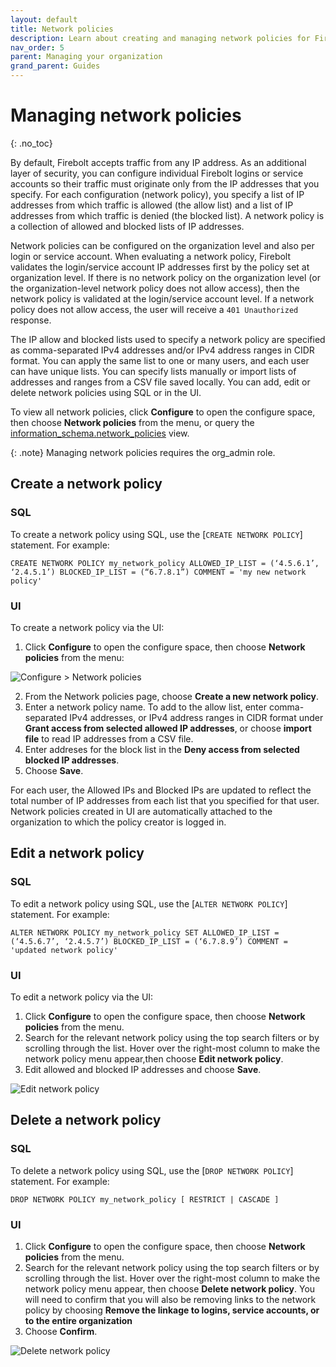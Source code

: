 ```yaml
---
layout: default
title: Network policies
description: Learn about creating and managing network policies for Firebolt.
nav_order: 5
parent: Managing your organization
grand_parent: Guides
---
```


# Managing network policies
{: .no_toc}

By default, Firebolt accepts traffic from any IP address. As an additional layer of security, you can configure individual Firebolt logins or service accounts so their traffic must originate only from the IP addresses that you specify. For each configuration (network policy), you specify a list of IP addresses from which traffic is allowed (the allow list) and a list of IP addresses from which traffic is denied (the blocked list). A network policy is a collection of allowed and blocked lists of IP addresses.

Network policies can be configured on the organization level and also per login or service account. When evaluating a network policy, Firebolt validates the login/service account IP addresses first by the policy set at organization level. If there is no network policy on the organization level (or the organization-level network policy does not allow access), then the network policy is validated at the login/service account level. If a network policy does not allow access, the user will receive a `401 Unauthorized` response.

The IP allow and blocked lists used to specify a network policy are specified as comma-separated IPv4 addresses and/or IPv4 address ranges in CIDR format. You can apply the same list to one or many users, and each user can have unique lists. You can specify lists manually or import lists of addresses and ranges from a CSV file saved locally. You can add, edit or delete network policies using SQL or in the UI. 

To view all network policies, click **Configure** to open the configure space, then choose **Network policies** from the menu, or query the [information_schema.network_policies](../../Reference/information-schema/network-policies.md) view. 

{: .note}
Managing network policies requires the org_admin role.

## Create a network policy

### SQL 
To create a network policy using SQL, use the [`CREATE NETWORK POLICY`] statement. For example:

```CREATE NETWORK POLICY my_network_policy ALLOWED_IP_LIST = (‘4.5.6.1’, ‘2.4.5.1’) BLOCKED_IP_LIST = (“6.7.8.1”) COMMENT = 'my new network policy'```

### UI
To create a network policy via the UI:
1. Click **Configure** to open the configure space, then choose **Network policies** from the menu:

![Configure > Network policies](../../assets/images/networkpoliciespage.png)

2. From the Network policies page, choose **Create a new network policy**. 
3. Enter a network policy name. To add to the allow list, enter comma-separated IPv4 addresses, or IPv4 address ranges in CIDR format under **Grant access from selected allowed IP addresses**, or choose **import file** to read IP addresses from a CSV file. 
4. Enter addreses for the block list in the **Deny access from selected blocked IP addresses**. 
5. Choose **Save**.

For each user, the Allowed IPs and Blocked IPs are updated to reflect the total number of IP addresses from each list that you specified for that user. Network policies created in UI are automatically attached to the organization to which the policy creator is logged in. 

## Edit a network policy

### SQL 
To edit a network policy using SQL, use the [`ALTER NETWORK POLICY`] statement. For example:

```ALTER NETWORK POLICY my_network_policy SET ALLOWED_IP_LIST = (‘4.5.6.7’, ‘2.4.5.7’) BLOCKED_IP_LIST = (‘6.7.8.9’) COMMENT = 'updated network policy'```

### UI
To edit a network policy via the UI:
1. Click **Configure** to open the configure space, then choose **Network policies** from the menu.
2. Search for the relevant network policy using the top search filters or by scrolling through the list. Hover over the right-most column to make the network policy menu appear,then choose **Edit network policy**. 
3. Edit allowed and blocked IP addresses and choose **Save**.

![Edit network policy](../../assets/images/editnetworkpolicy.png)

## Delete a network policy

### SQL
To delete a network policy using SQL, use the [`DROP NETWORK POLICY`] statement. For example:

```DROP NETWORK POLICY my_network_policy [ RESTRICT | CASCADE ]```

### UI
1. Click **Configure** to open the configure space, then choose **Network policies** from the menu.
2. Search for the relevant network policy using the top search filters or by scrolling through the list. Hover over the right-most column to make the network policy menu appear, then choose **Delete network policy**. You will need to confirm that you will also be removing links to the network policy by choosing **Remove the linkage to logins, service accounts, or to the entire organization**
3. Choose **Confirm**.

![Delete network policy](../../assets/images/deletenetworkpolicy.png)
